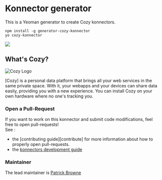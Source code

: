 Konnector generator
===================

This is a Yeoman generator to create Cozy konnectors.

```
npm install -g generator-cozy-konnector
yo cozy-konnector
```

<img src='https://i.imgur.com/qLJazpt.png' />

What's Cozy?
------------

![Cozy Logo](https://cdn.rawgit.com/cozy/cozy-guidelines/master/templates/cozy_logo_small.svg)

[Cozy] is a personal data platform that brings all your web services in the same private space. With it, your webapps and your devices can share data easily, providing you with a new experience. You can install Cozy on your own hardware where no one's tracking you.

### Open a Pull-Request

If you want to work on this konnector and submit code modifications, feel free to open pull-requests!
</br>See :
* the [contributing guide][contribute] for more information about how to properly open pull-requests.
* the [konnectors development guide](https://docs.cozy.io/en/dev/konnector/)

### Maintainer

The lead maintainer is [Patrick Browne](https://github.com/ptbrowne)
